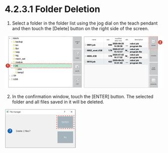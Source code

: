 # 4.2.3.1 Folder Deletion

1.	Select a folder in the folder list using the jog dial on the teach pendant and then touch the \[Delete\] button on the right side of the screen.

![](../../../_assets/image_373.png)

2.	In the confirmation window, touch the \[ENTER\] button. The selected folder and all files saved in it will be deleted.

![](../../../_assets/image_386.png)



